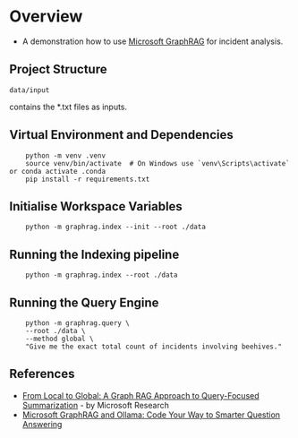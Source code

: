 # Overview

- A demonstration how to use [Microsoft GraphRAG](https://github.com/microsoft/graphrag) for incident analysis.

## Project Structure

```
data/input
```
contains the *.txt files as inputs.

## Virtual Environment and Dependencies

```
    python -m venv .venv
    source venv/bin/activate  # On Windows use `venv\Scripts\activate` or conda activate .conda
    pip install -r requirements.txt
```

## Initialise Workspace Variables

```
    python -m graphrag.index --init --root ./data
```

## Running the Indexing pipeline

```
    python -m graphrag.index --root ./data
```

## Running the Query Engine

```
    python -m graphrag.query \
    --root ./data \
    --method global \
    "Give me the exact total count of incidents involving beehives."
```

## References
- [From Local to Global: A Graph RAG Approach to Query-Focused Summarization](https://arxiv.org/pdf/2404.16130) - by Microsoft Research
- [Microsoft GraphRAG and Ollama: Code Your Way to Smarter Question Answering](https://blog.gopenai.com/microsoft-graphrag-and-ollama-code-your-way-to-smarter-question-answering-45a57cc5c38b)
